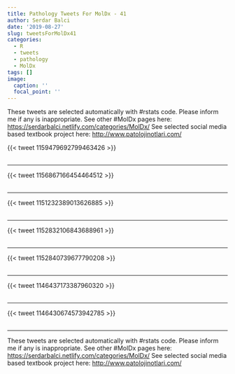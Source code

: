 ```yaml
---
title: Pathology Tweets For MolDx - 41
author: Serdar Balci
date: '2019-08-27'
slug: tweetsForMolDx41
categories:
  - R
  - tweets
  - pathology
  - MolDx
tags: []
image:
  caption: ''
  focal_point: ''
---
```



These tweets are selected automatically with #rstats code. Please inform me if any is inappropriate.
See other #MolDx pages here: https://serdarbalci.netlify.com/categories/MolDx/ 
See selected social media based textbook project here: http://www.patolojinotlari.com/

{{< tweet 1159479692799463426 >}}
<br>
<br>
<hr>
{{< tweet 1156867166454464512 >}}
<br>
<br>
<hr>
{{< tweet 1151232389013626885 >}}
<br>
<br>
<hr>
{{< tweet 1152832106843688961 >}}
<br>
<br>
<hr>
{{< tweet 1152840739677790208 >}}
<br>
<br>
<hr>
{{< tweet 1146437173387960320 >}}
<br>
<br>
<hr>
{{< tweet 1146430674573942785 >}}
<br>
<br>
<hr>


These tweets are selected automatically with #rstats code. Please inform me if any is inappropriate.
See other #MolDx pages here: https://serdarbalci.netlify.com/categories/MolDx/ 
See selected social media based textbook project here: http://www.patolojinotlari.com/
